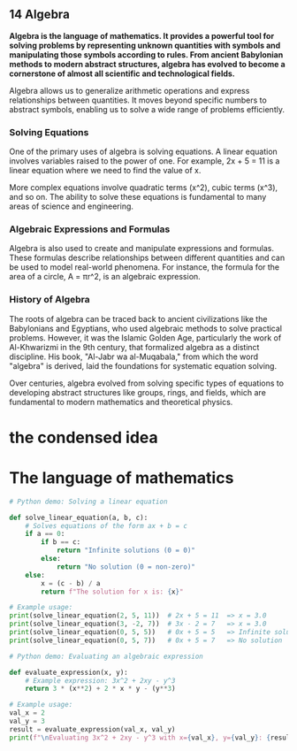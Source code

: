 ## 14 Algebra

**Algebra is the language of mathematics. It provides a powerful tool for solving problems by representing unknown quantities with symbols and manipulating those symbols according to rules. From ancient Babylonian methods to modern abstract structures, algebra has evolved to become a cornerstone of almost all scientific and technological fields.**

Algebra allows us to generalize arithmetic operations and express relationships between quantities. It moves beyond specific numbers to abstract symbols, enabling us to solve a wide range of problems efficiently.

### Solving Equations

One of the primary uses of algebra is solving equations. A linear equation involves variables raised to the power of one. For example, 2x + 5 = 11 is a linear equation where we need to find the value of x.

More complex equations involve quadratic terms (x^2), cubic terms (x^3), and so on. The ability to solve these equations is fundamental to many areas of science and engineering.

### Algebraic Expressions and Formulas

Algebra is also used to create and manipulate expressions and formulas. These formulas describe relationships between different quantities and can be used to model real-world phenomena. For instance, the formula for the area of a circle, A = πr^2, is an algebraic expression.

### History of Algebra

The roots of algebra can be traced back to ancient civilizations like the Babylonians and Egyptians, who used algebraic methods to solve practical problems. However, it was the Islamic Golden Age, particularly the work of Al-Khwarizmi in the 9th century, that formalized algebra as a distinct discipline. His book, "Al-Jabr wa al-Muqabala," from which the word "algebra" is derived, laid the foundations for systematic equation solving.

Over centuries, algebra evolved from solving specific types of equations to developing abstract structures like groups, rings, and fields, which are fundamental to modern mathematics and theoretical physics.

# the condensed idea

# The language of mathematics

```python
# Python demo: Solving a linear equation

def solve_linear_equation(a, b, c):
    # Solves equations of the form ax + b = c
    if a == 0:
        if b == c:
            return "Infinite solutions (0 = 0)"
        else:
            return "No solution (0 = non-zero)"
    else:
        x = (c - b) / a
        return f"The solution for x is: {x}"

# Example usage:
print(solve_linear_equation(2, 5, 11))  # 2x + 5 = 11  => x = 3.0
print(solve_linear_equation(3, -2, 7))  # 3x - 2 = 7   => x = 3.0
print(solve_linear_equation(0, 5, 5))   # 0x + 5 = 5   => Infinite solutions
print(solve_linear_equation(0, 5, 7))   # 0x + 5 = 7   => No solution

# Python demo: Evaluating an algebraic expression

def evaluate_expression(x, y):
    # Example expression: 3x^2 + 2xy - y^3
    return 3 * (x**2) + 2 * x * y - (y**3)

# Example usage:
val_x = 2
val_y = 3
result = evaluate_expression(val_x, val_y)
print(f"\nEvaluating 3x^2 + 2xy - y^3 with x={val_x}, y={val_y}: {result}")
```
